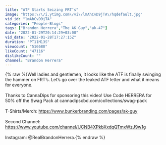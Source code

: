 ```yaml
---
title: "ATF Starts Seizing FRT’s"
image: "https:\/\/i.ytimg.com\/vi\/lmAhCvD9jTA\/hqdefault.jpg"
vid_id: "lmAhCvD9jTA"
categories: "People-Blogs"
tags: ["Brandon Herrera","The AK Guy","ak-47"]
date: "2022-01-29T20:14:29+03:00"
vid_date: "2022-01-28T17:27:15Z"
duration: "PT11M13S"
viewcount: "516688"
likeCount: "47116"
dislikeCount: ""
channel: "Brandon Herrera"
---
```

{% raw %}Well ladies and gentlemen, it looks like the ATF is finally swinging the hammer on FRT’s. Let’s go over the leaked ATF letter and what it means for everyone.<br /><br />Thanks to CannaDips for sponsoring this video! Use Code HERRERA for 50% off the Swag Pack at cannadipscbd.com/collections/swag-pack<br /><br />T-Shirts/Merch:  <a rel="nofollow" target="blank" href="https://www.bunkerbranding.com/pages/ak-guy">https://www.bunkerbranding.com/pages/ak-guy</a><br /><br />Second Channel: <a rel="nofollow" target="blank" href="https://www.youtube.com/channel/UCNB4XPkbXxdqQTmxWzJ9w1g">https://www.youtube.com/channel/UCNB4XPkbXxdqQTmxWzJ9w1g</a><br /><br />Instagram: @RealBrandonHerrera.{% endraw %}
